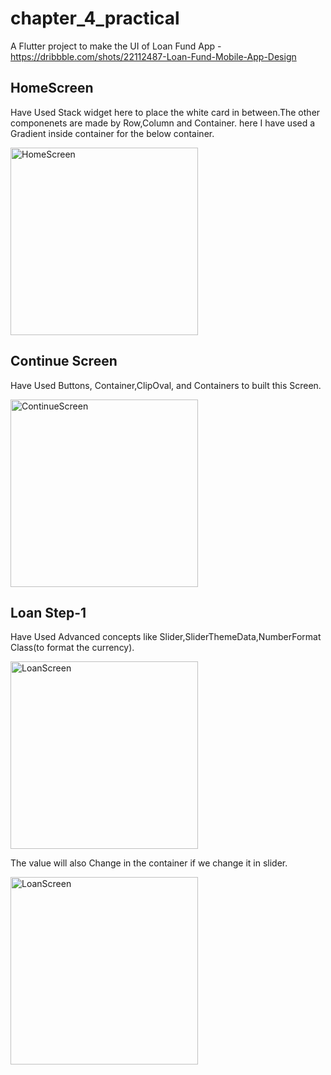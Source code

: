 # chapter_4_practical

A Flutter project to make the UI of Loan Fund App - https://dribbble.com/shots/22112487-Loan-Fund-Mobile-App-Design

## HomeScreen

Have Used Stack widget here to place the white card in between.The other componenets are made by Row,Column and Container. here I have used a Gradient inside container for the below container.

<img src="https://github.com/user-attachments/assets/4b1fe385-13e6-4b08-8fd6-49084e059970" alt="HomeScreen" width="300"/>

## Continue Screen

Have Used Buttons, Container,ClipOval, and Containers to built this Screen.

<img src="https://github.com/user-attachments/assets/c3a1d01b-ec7c-485d-9608-c123be0225cc" alt="ContinueScreen" width="300"/>

## Loan Step-1

Have Used Advanced concepts like Slider,SliderThemeData,NumberFormat Class(to format the currency).

<img src="https://github.com/user-attachments/assets/1311aff8-2431-4608-ab27-4543e43fa2a6" alt="LoanScreen" width="300"/>

The value will also Change in the container if we change it in slider.

<img src="https://github.com/user-attachments/assets/f78f2aa2-a7d4-4d13-8036-1b5efe5a3a4b" alt="LoanScreen" width="300"/>
